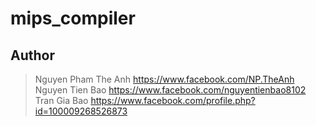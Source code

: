 # mips_compiler

## Author
> Nguyen Pham The Anh https://www.facebook.com/NP.TheAnh
> Nguyen Tien Bao https://www.facebook.com/nguyentienbao8102
> Tran Gia Bao https://www.facebook.com/profile.php?id=100009268526873
